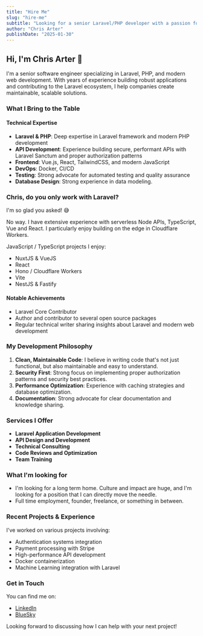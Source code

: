 ```yaml
---
title: "Hire Me"
slug: "hire-me"
subtitle: "Looking for a senior Laravel/PHP developer with a passion for clean code and elegant solutions?"
author: "Chris Arter"
publishDate: "2025-01-30"
---
```


## Hi, I'm Chris Arter 👋

I'm a senior software engineer specializing in Laravel, PHP, and modern web development. With years of experience building robust applications and contributing to the Laravel ecosystem, I help companies create maintainable, scalable solutions.

### What I Bring to the Table

#### Technical Expertise
- **Laravel & PHP**: Deep expertise in Laravel framework and modern PHP development
- **API Development**: Experience building secure, performant APIs with Laravel Sanctum and proper authorization patterns
- **Frontend**: Vue.js, React, TailwindCSS, and modern JavaScript
- **DevOps**: Docker, CI/CD
- **Testing**: Strong advocate for automated testing and quality assurance
- **Database Design**: Strong experience in data modeling.

### Chris, do you only work with Laravel?

I'm so glad you asked! 😅

No way. I have extensive experience with serverless Node APIs, TypeScript, Vue and React. I particularly enjoy building on the edge in Cloudflare Workers.

JavaScript / TypeScript projects I enjoy:
- NuxtJS & VueJS
- React
- Hono / Cloudflare Workers
- Vite
- NestJS & Fastify

#### Notable Achievements
- Laravel Core Contributor
- Author and contributor to several open source packages
- Regular technical writer sharing insights about Laravel and modern web development

### My Development Philosophy

1. **Clean, Maintainable Code**: I believe in writing code that's not just functional, but also maintainable and easy to understand.
2. **Security First**: Strong focus on implementing proper authorization patterns and security best practices.
3. **Performance Optimization**: Experience with caching strategies and database optimization.
4. **Documentation**: Strong advocate for clear documentation and knowledge sharing.

### Services I Offer

- **Laravel Application Development**
- **API Design and Development**
- **Technical Consulting**
- **Code Reviews and Optimization**
- **Team Training**

### What I'm looking for

- I'm looking for a long term home. Culture and impact are huge, and I'm looking for a position that I can directly move the needle.
- Full time employment, founder, freelance, or something in between.

### Recent Projects & Experience

I've worked on various projects involving:
- Authentication systems integration
- Payment processing with Stripe
- High-performance API development
- Docker containerization
- Machine Learning integration with Laravel

### Get in Touch

You can find me on:

- [LinkedIn](https://www.linkedin.com/in/chrisarter1/)
- [BlueSky](https://bsky.app/profile/arter.dev)

Looking forward to discussing how I can help with your next project!